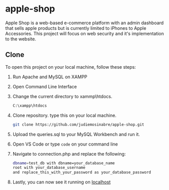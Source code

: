 # apple-shop

<!-- add home page here -->

Apple Shop is a web-based e-commerce platform with an admin dashboard that sells apple products but is currently limited to iPhones to Apple Accessories. This project will focus on web security and it's implementation to the website.

## Clone
To open this project on your local machine, follow these steps:
1. Run Apache and MySQL on XAMPP
2. Open Command Line Interface
3. Change the current directory to xammp\htdocs.
     ```bash 
     C:\xampp\htdocs
     ```


3. Clone repository. type this on your local machine. <br>
    ```bash
    git clone https://github.com/judiemosinabre/apple-shop.git
    ```

4. Upload the queries.sql to your MySQL Workbench and run it.
5. Open VS Code or type `code` on your command line
6. Navigate to connection.php and replace the following:
    ```bash
    dbname=test_db with dbname=your_database_name
    root with your_database_username
    and replace_this_with_your_password as your_database_password
    ```
7. Lastly, you can now see it running on [localhost](http://localhost/apple-shop/login.php)

